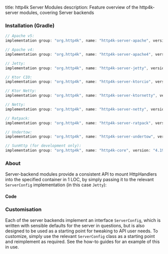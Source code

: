 title: http4k Server Modules
description: Feature overview of the http4k-server modules, covering Server backends

### Installation (Gradle)

```groovy
// Apache v5: 
implementation group: "org.http4k", name: "http4k-server-apache", version: "4.19.0.0"

// Apache v4: 
implementation group: "org.http4k", name: "http4k-server-apache4", version: "4.19.0.0"

// Jetty: 
implementation group: "org.http4k", name: "http4k-server-jetty", version: "4.19.0.0"

// Ktor CIO: 
implementation group: "org.http4k", name: "http4k-server-ktorcio", version: "4.19.0.0"

// Ktor Netty: 
implementation group: "org.http4k", name: "http4k-server-ktornetty", version: "4.19.0.0"

// Netty: 
implementation group: "org.http4k", name: "http4k-server-netty", version: "4.19.0.0"

// Ratpack: 
implementation group: "org.http4k", name: "http4k-server-ratpack", version: "4.19.0.0"

// Undertow: 
implementation group: "org.http4k", name: "http4k-server-undertow", version: "4.19.0.0"

// SunHttp (for development only): 
implementation group: "org.http4k", name: "http4k-core", version: "4.19.0.0"
```

### About
Server-backend modules provide a consistent API to mount HttpHandlers into the specified container in 1 LOC, by 
simply passing it to the relevant `ServerConfig` implementation (in this case `Jetty`):

#### Code [<img class="octocat"/>](https://github.com/http4k/http4k/blob/master/src/docs/guide/reference/servers/example_http.kt)

<script src="https://gist-it.appspot.com/https://github.com/http4k/http4k/blob/master/src/docs/guide/reference/servers/example_http.kt"></script>

### Customisation
Each of the server backends implement an interface `ServerConfig`, which is written with sensible defaults for the server in questions, 
but is also designed to be used as a starting point for tweaking to API user needs. To customize, simply use the relevant `ServerConfig` 
class as a starting point and reimplement as required. See the how-to guides for an example of this in use.
